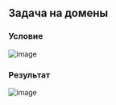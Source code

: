 ## Задача на домены
### Условие
![image](https://github.com/ArtemVerzun/SAOD/assets/143192676/1dca92d0-e134-4d3d-b98a-91c201de0589)

### Результат
![image](https://github.com/ArtemVerzun/SAOD/assets/143192676/78165bbb-be04-4bd3-bd58-7db078157174)

